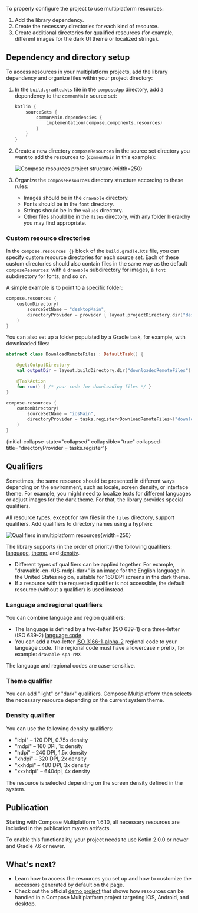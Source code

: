 [//]: # (title: Setup and configuration for multiplatform resources)

<show-structure depth="3"/>

To properly configure the project to use multiplatform resources:

1. Add the library dependency.
2. Create the necessary directories for each kind of resource.
3. Create additional directories for qualified resources (for example, different images for the dark UI theme
    or localized strings).

## Dependency and directory setup

To access resources in your multiplatform projects, add the library dependency and organize files within your project directory:

1. In the `build.gradle.kts` file in the `composeApp` directory, add a dependency to the `commonMain` source set:

   ```kotlin
   kotlin {
       sourceSets {
           commonMain.dependencies {
               implementation(compose.components.resources)
           }
       }
   }
   ```

2. Create a new directory `composeResources` in the source set directory you want to add the resources to
   (`commonMain` in this example):

   ![Compose resources project structure](compose-resources-structure.png){width=250}

3. Organize the `composeResources` directory structure according to these rules:

   * Images should be in the `drawable` directory.
   * Fonts should be in the `font` directory.
   * Strings should be in the `values` directory.
   * Other files should be in the `files` directory, with any folder hierarchy you may find appropriate.

### Custom resource directories

In the `compose.resources {}` block of the `build.gradle.kts` file, you can specify custom resource directories for each source set.
Each of these custom directories should also contain files in the same way as the default `composeResources`: with a `drawable` subdirectory
for images, a `font` subdirectory for fonts, and so on.

A simple example is to point to a specific folder:

```kotlin
compose.resources {
    customDirectory(
        sourceSetName = "desktopMain",
        directoryProvider = provider { layout.projectDirectory.dir("desktopResources") }
    )
}
```

You can also set up a folder populated by a Gradle task, for example, with downloaded files:

```kotlin
abstract class DownloadRemoteFiles : DefaultTask() {

    @get:OutputDirectory
    val outputDir = layout.buildDirectory.dir("downloadedRemoteFiles")

    @TaskAction
    fun run() { /* your code for downloading files */ }
}

compose.resources {
    customDirectory(
        sourceSetName = "iosMain",
        directoryProvider = tasks.register<DownloadRemoteFiles>("downloadedRemoteFiles").map { it.outputDir.get() }
    )
}
```
{initial-collapse-state="collapsed" collapsible="true"  collapsed-title="directoryProvider = tasks.register<DownloadRemoteFiles>"}

## Qualifiers

Sometimes, the same resource should be presented in different ways depending on the environment, such as locale,
screen density, or interface theme. For example, you might need to localize texts for different languages or adjust
images for the dark theme. For that, the library provides special qualifiers.

All resource types, except for raw files in the `files` directory, support qualifiers. Add qualifiers to directory
names using a hyphen:

![Qualifiers in multiplatform resources](compose-resources-qualifiers.png){width=250}

The library supports (in the order of priority) the following qualifiers: [language](#language-and-regional-qualifiers),
[theme](#theme-qualifier), and [density](#density-qualifier).

* Different types of qualifiers can be applied together. For example, "drawable-en-rUS-mdpi-dark" is an image for the
  English language in the United States region, suitable for 160 DPI screens in the dark theme.
* If a resource with the requested qualifier is not accessible, the default resource (without a qualifier) is used instead.

### Language and regional qualifiers

You can combine language and region qualifiers:
* The language is defined by a two-letter (ISO 639-1)
    or a three-letter (ISO 639-2) [language code](https://www.loc.gov/standards/iso639-2/php/code_list.php).
* You can add a two-letter [ISO 3166-1-alpha-2](https://en.wikipedia.org/wiki/ISO_3166-1_alpha-2)
    regional code to your language code.
    The regional code must have a lowercase `r` prefix, for example: `drawable-spa-rMX`

The language and regional codes are case-sensitive.

### Theme qualifier

You can add "light" or "dark" qualifiers. Compose Multiplatform then selects the necessary resource depending on the
current system theme.

### Density qualifier

You can use the following density qualifiers:

* "ldpi" – 120 DPI, 0.75x density
* "mdpi" – 160 DPI, 1x density
* "hdpi" – 240 DPI, 1.5x density
* "xhdpi" – 320 DPI, 2x density
* "xxhdpi" – 480 DPI, 3x density
* "xxxhdpi" – 640dpi, 4x density

The resource is selected depending on the screen density defined in the system.

## Publication

Starting with Compose Multiplatform 1.6.10, all necessary resources are included in the publication
maven artifacts.

To enable this functionality, your project needs to use Kotlin 2.0.0 or newer and Gradle 7.6 or newer.

## What's next?

* Learn how to access the resources you set up and how to customize the accessors generated by default on the
    [](compose-multiplatform-resources-usage.md) page.
* Check out the official [demo project](https://github.com/JetBrains/compose-multiplatform/tree/master/components/resources/demo)
    that shows how resources can be handled in a Compose Multiplatform project targeting iOS, Android, and desktop.
